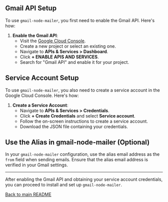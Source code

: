 ## Gmail API Setup

To use `gmail-node-mailer`, you first need to enable the Gmail API. Here's how:

1. **Enable the Gmail API**:
   - Visit the [Google Cloud Console](https://console.cloud.google.com/).
   - Create a new project or select an existing one.
   - Navigate to **APIs & Services > Dashboard**.
   - Click **+ ENABLE APIS AND SERVICES**.
   - Search for "Gmail API" and enable it for your project.

## Service Account Setup

To use `gmail-node-mailer`, you also need to create a service account in the Google Cloud Console. Here's how:

1. **Create a Service Account**:
   - Navigate to **APIs & Services > Credentials**.
   - Click **+ Create Credentials** and select **Service account**.
   - Follow the on-screen instructions to create a service account.
   - Download the JSON file containing your credentials.

## Use the Alias in gmail-node-mailer (Optional)

In your `gmail-node-mailer` configuration, use the alias email address as the `from` field when sending emails. Ensure that the alias email address is verified in your Gmail settings.

---

After enabling the Gmail API and obtaining your service account credentials, you can proceed to install and set up `gmail-node-mailer`.

[Back to main README](README.md)
